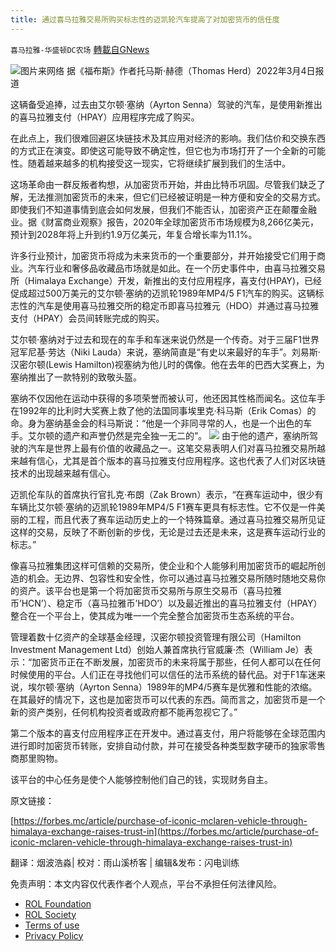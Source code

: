 ```yaml
---
title: 通过喜马拉雅交易所购买标志性的迈凯轮汽车提高了对加密货币的信任度
---
```

`喜马拉雅-华盛顿DC农场` [轉載自GNews](https://gnews.org/zh-hans/2107955/)

![](https://assets.gnews.org/wp-content/uploads/2022/03/图片1-32.png)图片来网络
据《福布斯》作者托马斯·赫德（Thomas Herd）2022年3月4日报道

这辆备受追捧，过去由艾尔顿·塞纳（Ayrton Senna）驾驶的汽车，是使用新推出的喜马拉雅支付（HPAY）应用程序完成了购买。

在此点上，我们很难回避区块链技术及其应用对经济的影响。我们估价和交换东西的方式正在演变。即使这可能导致不确定性，但它也为市场打开了一个全新的可能性。随着越来越多的机构接受这一现实，它将继续扩展到我们的生活中。

这场革命由一群反叛者构想，从加密货币开始，并由比特币巩固。尽管我们缺乏了解，无法推测加密货币的未来，但它们已经被证明是一种方便和安全的交易方式。即使我们不知道事情到底会如何发展，但我们不能否认，加密资产正在颠覆金融业。据《财富商业观察》报告，2020年全球加密货币市场规模为8,266亿美元，预计到2028年将上升到约1.9万亿美元，年复合增长率为11.1%。

许多行业预计，加密货币将成为未来货币的一个重要部分，并开始接受它们用于商业。汽车行业和奢侈品收藏品市场就是如此。在一个历史事件中，由喜马拉雅交易所（Himalaya Exchange）开发，新推出的支付应用程序，喜支付(HPAY)，已经促成超过500万美元的艾尔顿·塞纳的迈凯轮1989年MP4/5 F1汽车的购买。这辆标志性的汽车是使用喜马拉雅交所的稳定币即喜马拉雅元（HDO）并通过喜马拉雅支付（HPAY）会员间转账完成的购买。

艾尔顿·塞纳对于过去和现在的车手和车迷来说仍然是一个传奇。对于三届F1世界冠军尼基·劳达（Niki Lauda）来说，塞纳简直是“有史以来最好的车手”。刘易斯·汉密尔顿(Lewis Hamilton)视塞纳为他儿时的偶像。他在去年的巴西大奖赛上，为塞纳推出了一款特别的致敬头盔。

塞纳不仅因他在运动中获得的多项荣誉而被认可，他还因其性格而闻名。这位车手在1992年的比利时大奖赛上救了他的法国同事埃里克·科马斯（Erik Comas）的命。身为塞纳基金会的科马斯说：“他是一个非同寻常的人，也是一个出色的车手。艾尔顿的遗产和声誉仍然是完全独一无二的”。
![](https://assets.gnews.org/wp-content/uploads/2022/03/图片2-19.png)
由于他的遗产，塞纳所驾驶的汽车是世界上最有价值的收藏品之一。这笔交易表明人们对喜马拉雅交易所越来越有信心，尤其是首个版本的喜马拉雅支付应用程序。这也代表了人们对区块链技术的出现越来越有信心。

迈凯伦车队的首席执行官扎克·布朗（Zak Brown）表示，“在赛车运动中，很少有车辆比艾尔顿·塞纳的迈凯轮1989年MP4/5 F1赛车更具有标志性。它不仅是一件美丽的工程，而且代表了赛车运动历史上的一个特殊篇章。通过喜马拉雅交易所见证这样的交易，反映了不断创新的步伐，无论是过去还是未来，这是赛车运动行业的标志。”

像喜马拉雅集团这样可信赖的交易所，使企业和个人能够利用加密货币的崛起所创造的机会。无边界、包容性和安全性，你可以通过喜马拉雅交易所随时随地交易你的资产。该平台也是第一个将加密货币交易所与原生交易币（喜马拉雅币’HCN’）、稳定币（喜马拉雅币’HDO’）以及最近推出的喜马拉雅支付（HPAY）整合在一个平台上，使其成为唯一一个完全整合加密货币生态系统的平台。

管理着数十亿资产的全球基金经理，汉密尔顿投资管理有限公司（Hamilton Investment Management Ltd）创始人兼首席执行官威廉·杰（William Je）表示：“加密货币正在不断发展，加密货币的未来将属于那些，任何人都可以在任何时候使用的平台。人们正在寻找他们可以信任的法币系统的替代品。对于F1车迷来说，埃尔顿·塞纳（Ayrton Senna）1989年的MP4/5赛车是优雅和性能的浓缩。在其最好的情况下，这也是加密货币可以代表的东西。简而言之，加密货币是一个新的资产类别，任何机构投资者或政府都不能再忽视它了。”

第二个版本的喜支付应用程序正在开发中。通过喜支付，用户将能够在全球范围内进行即时加密货币转账，安排自动付款，并可在接受各种类型数字硬币的独家零售商那里购物。

该平台的中心任务是使个人能够控制他们自己的钱，实现财务自主。





原文链接：

[https://forbes.mc/article/purchase-of-iconic-mclaren-vehicle-through-himalaya-exchange-raises-trust-in](https://forbes.mc/article/purchase-of-iconic-mclaren-vehicle-through-himalaya-exchange-raises-trust-in)





翻译：烟波浩淼| 校对：雨山溪桥客 | 编辑&发布：闪电训练

 

免责声明：本文内容仅代表作者个人观点，平台不承担任何法律风险。

- [ROL Foundation](https://rolfoundation.org/)
- [ROL Society](https://rolsociety.org/)
- [Terms of use](https://gnews.org/terms-of-use-3/)
- [Privacy Policy](https://gnews.org/privacy-policy/)
